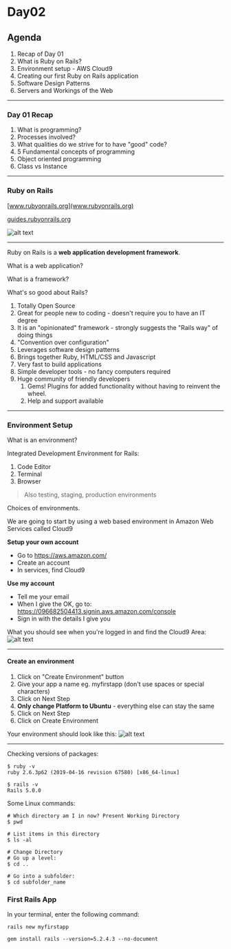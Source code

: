 # Day02


## Agenda
1. Recap of Day 01
1. What is Ruby on Rails?
2. Environment setup - AWS Cloud9
3. Creating our first Ruby on Rails application
4. Software Design Patterns
5. Servers and Workings of the Web

---

### Day 01 Recap
1. What is programming?
2. Processes involved?
3. What qualities do we strive for to have "good" code?
2. 5 Fundamental concepts of programming
3. Object oriented programming
4. Class vs Instance

---

### Ruby on Rails

[www.rubyonrails.org](www.rubyonrails.org)

[guides.rubyonrails.org](guides.rubyonrails.org)

![alt text](https://res.cloudinary.com/business-design-institute/image/upload/v1604036911/CleanShot_2020-10-30_at_15.46.43_2x.jpg "Ruby on Rails Web Page Screenshot")

---

Ruby on Rails is a **web application development framework**.

What is a web application?

What is a framework?

What's so good about Rails?

1. Totally Open Source
2. Great for people new to coding - doesn't require you to have an IT degree
2. It is an "opinionated" framework - strongly suggests the "Rails way" of doing things
3. "Convention over configuration"
4. Leverages software design patterns
5. Brings together Ruby, HTML/CSS and Javascript
6. Very fast to build applications
7. Simple developer tools - no fancy computers required
7. Huge community of friendly developers
   1. Gems! Plugins for added functionality without having to reinvent the wheel.
   2. Help and support available

---

### Environment Setup

What is an environment?

Integrated Development Environment for Rails:

1. Code Editor
2. Terminal
3. Browser

> Also testing, staging, production environments

Choices of environments.

We are going to start by using a web based environment in Amazon Web Services called Cloud9

**Setup your own account**
- Go to https://aws.amazon.com/
- Create an account
- In services, find Cloud9

**Use my account**
- Tell me your email
- When I give the OK, go to: https://096682504413.signin.aws.amazon.com/console
- Sign in with the details I give you

What you should see when you're logged in and find the Cloud9 Area:
![alt text](https://res.cloudinary.com/business-design-institute/image/upload/v1604039269/CleanShot_2020-10-30_at_16.27.23_2x.jpg "Ruby on Rails Web Page Screenshot")

---

#### Create an environment

1. Click on "Create Environment" button
2. Give your app a name eg. myfirstapp (don't use spaces or special characters)
3. Click on Next Step
4. **Only change Platform to Ubuntu** - everything else can stay the same
5. Click on Next Step
6. Click on Create Environment

Your environment should look like this:
![alt text](https://res.cloudinary.com/business-design-institute/image/upload/v1604039618/CleanShot_2020-10-30_at_16.33.11_2x.jpg "Ruby on Rails Web Page Screenshot")

---

Checking versions of packages:

```
$ ruby -v
ruby 2.6.3p62 (2019-04-16 revision 67580) [x86_64-linux]

$ rails -v
Rails 5.0.0
```

Some Linux commands:
```
# Which directory am I in now? Present Working Directory
$ pwd

# List items in this directory
$ ls -al

# Change Directory
# Go up a level:
$ cd ..

# Go into a subfolder:
$ cd subfolder_name
```

### First Rails App

In your terminal, enter the following command:
```
rails new myfirstapp
```



```gem install rails --version=5.2.4.3 --no-document```

